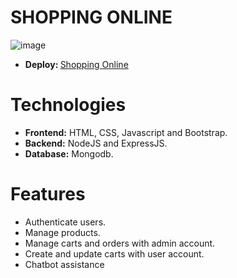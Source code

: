 # SHOPPING ONLINE
![image](https://github.com/DuyThong28/shopping-online/assets/116278919/3f364ee4-703f-4fa4-937c-5b40abebae02)
<ul>
  <li>
    <b>Deploy: </b><a href="https://shop-online-l9o5.onrender.com/product" target="_blank">Shopping Online</a>
  </li>
</ul>

# Technologies
<ul>
  <li>
    <b>Frontend:</b> HTML, CSS, Javascript and Bootstrap.
  </li>
  <li>
    <b>Backend:</b> NodeJS and ExpressJS.
  </li>
  <li>
    <b>Database:</b> Mongodb.
  </li>
</ul>

# Features
<ul>
  <li>Authenticate users.</li>
  <li>
    Manage products.
  </li>
  <li>
    Manage carts and orders with admin account.
  </li>
  <li>
    Create and update carts with user account.
  </li>
    <li>
    Chatbot assistance 
  </li>
</ul>




